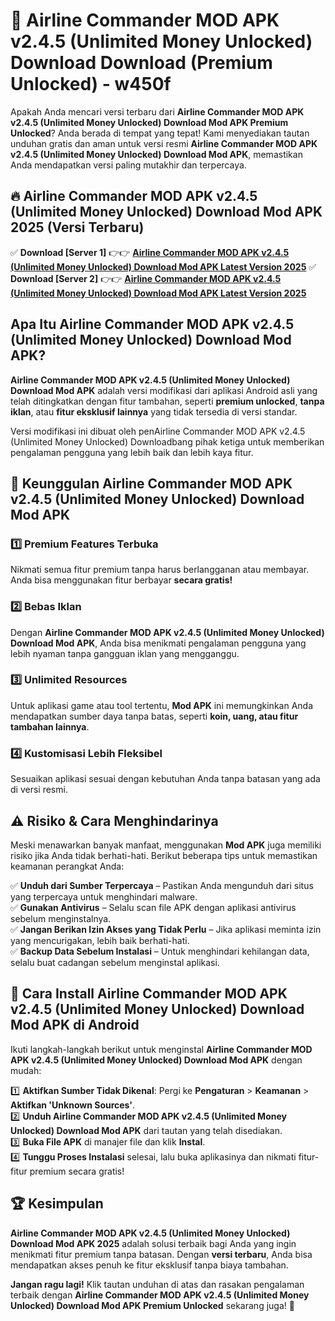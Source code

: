 # 🎯 Airline Commander MOD APK v2.4.5 (Unlimited Money Unlocked) Download  Download (Premium Unlocked) -  w450f

Apakah Anda mencari versi terbaru dari **Airline Commander MOD APK v2.4.5 (Unlimited Money Unlocked) Download Mod APK Premium Unlocked**? Anda berada di tempat yang tepat! Kami menyediakan tautan unduhan gratis dan aman untuk versi resmi **Airline Commander MOD APK v2.4.5 (Unlimited Money Unlocked) Download Mod APK**, memastikan Anda mendapatkan versi paling mutakhir dan terpercaya.

## 🔥 Airline Commander MOD APK v2.4.5 (Unlimited Money Unlocked) Download Mod APK 2025 (Versi Terbaru)

✅ **Download [Server 1]** 👉👉 [**Airline Commander MOD APK v2.4.5 (Unlimited Money Unlocked) Download Mod APK Latest Version 2025**](https://momento.my/?title=Airline_Commander_MOD_APK_v2.4.5_(Unlimited_Money_Unlocked)_Download)  
✅ **Download [Server 2]** 👉👉 [**Airline Commander MOD APK v2.4.5 (Unlimited Money Unlocked) Download Mod APK Latest Version 2025**](https://momento.my/?title=Airline_Commander_MOD_APK_v2.4.5_(Unlimited_Money_Unlocked)_Download)  

## Apa Itu Airline Commander MOD APK v2.4.5 (Unlimited Money Unlocked) Download Mod APK?

**Airline Commander MOD APK v2.4.5 (Unlimited Money Unlocked) Download Mod APK** adalah versi modifikasi dari aplikasi Android asli yang telah ditingkatkan dengan fitur tambahan, seperti **premium unlocked**, **tanpa iklan**, atau **fitur eksklusif lainnya** yang tidak tersedia di versi standar.

Versi modifikasi ini dibuat oleh penAirline Commander MOD APK v2.4.5 (Unlimited Money Unlocked) Downloadbang pihak ketiga untuk memberikan pengalaman pengguna yang lebih baik dan lebih kaya fitur.

## 🎯 Keunggulan Airline Commander MOD APK v2.4.5 (Unlimited Money Unlocked) Download Mod APK

### 1️⃣ Premium Features Terbuka
Nikmati semua fitur premium tanpa harus berlangganan atau membayar. Anda bisa menggunakan fitur berbayar **secara gratis!**

### 2️⃣ Bebas Iklan
Dengan **Airline Commander MOD APK v2.4.5 (Unlimited Money Unlocked) Download Mod APK**, Anda bisa menikmati pengalaman pengguna yang lebih nyaman tanpa gangguan iklan yang mengganggu.

### 3️⃣ Unlimited Resources
Untuk aplikasi game atau tool tertentu, **Mod APK** ini memungkinkan Anda mendapatkan sumber daya tanpa batas, seperti **koin, uang, atau fitur tambahan lainnya**.

### 4️⃣ Kustomisasi Lebih Fleksibel
Sesuaikan aplikasi sesuai dengan kebutuhan Anda tanpa batasan yang ada di versi resmi.

## ⚠️ Risiko & Cara Menghindarinya

Meski menawarkan banyak manfaat, menggunakan **Mod APK** juga memiliki risiko jika Anda tidak berhati-hati. Berikut beberapa tips untuk memastikan keamanan perangkat Anda:

✅ **Unduh dari Sumber Terpercaya** – Pastikan Anda mengunduh dari situs yang terpercaya untuk menghindari malware.  
✅ **Gunakan Antivirus** – Selalu scan file APK dengan aplikasi antivirus sebelum menginstalnya.  
✅ **Jangan Berikan Izin Akses yang Tidak Perlu** – Jika aplikasi meminta izin yang mencurigakan, lebih baik berhati-hati.  
✅ **Backup Data Sebelum Instalasi** – Untuk menghindari kehilangan data, selalu buat cadangan sebelum menginstal aplikasi.

## 📌 Cara Install Airline Commander MOD APK v2.4.5 (Unlimited Money Unlocked) Download Mod APK di Android

Ikuti langkah-langkah berikut untuk menginstal **Airline Commander MOD APK v2.4.5 (Unlimited Money Unlocked) Download Mod APK** dengan mudah:

1️⃣ **Aktifkan Sumber Tidak Dikenal**: Pergi ke **Pengaturan** > **Keamanan** > **Aktifkan 'Unknown Sources'**.  
2️⃣ **Unduh Airline Commander MOD APK v2.4.5 (Unlimited Money Unlocked) Download Mod APK** dari tautan yang telah disediakan.  
3️⃣ **Buka File APK** di manajer file dan klik **Instal**.  
4️⃣ **Tunggu Proses Instalasi** selesai, lalu buka aplikasinya dan nikmati fitur-fitur premium secara gratis!

## 🏆 Kesimpulan

**Airline Commander MOD APK v2.4.5 (Unlimited Money Unlocked) Download Mod APK 2025** adalah solusi terbaik bagi Anda yang ingin menikmati fitur premium tanpa batasan. Dengan **versi terbaru**, Anda bisa mendapatkan akses penuh ke fitur eksklusif tanpa biaya tambahan.

**Jangan ragu lagi!** Klik tautan unduhan di atas dan rasakan pengalaman terbaik dengan **Airline Commander MOD APK v2.4.5 (Unlimited Money Unlocked) Download Mod APK Premium Unlocked** sekarang juga! 🚀
